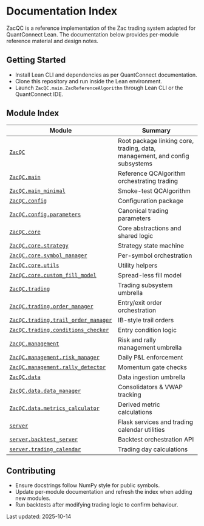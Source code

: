 # Documentation Index

ZacQC is a reference implementation of the Zac trading system adapted for QuantConnect Lean. The documentation below provides per-module reference material and design notes.

## Getting Started
- Install Lean CLI and dependencies as per QuantConnect documentation.
- Clone this repository and run inside the Lean environment.
- Launch `ZacQC.main.ZacReferenceAlgorithm` through Lean CLI or the QuantConnect IDE.

## Module Index
| Module | Summary |
|---|---|
| [`ZacQC`](modules/ZacQC.md) | Root package linking core, trading, data, management, and config subsystems |
| [`ZacQC.main`](modules/ZacQC.main.md) | Reference QCAlgorithm orchestrating trading |
| [`ZacQC.main_minimal`](modules/ZacQC.main_minimal.md) | Smoke-test QCAlgorithm |
| [`ZacQC.config`](modules/ZacQC.config.md) | Configuration package |
| [`ZacQC.config.parameters`](modules/ZacQC.config.parameters.md) | Canonical trading parameters |
| [`ZacQC.core`](modules/ZacQC.core.md) | Core abstractions and shared logic |
| [`ZacQC.core.strategy`](modules/ZacQC.core.strategy.md) | Strategy state machine |
| [`ZacQC.core.symbol_manager`](modules/ZacQC.core.symbol_manager.md) | Per-symbol orchestration |
| [`ZacQC.core.utils`](modules/ZacQC.core.utils.md) | Utility helpers |
| [`ZacQC.core.custom_fill_model`](modules/ZacQC.core.custom_fill_model.md) | Spread-less fill model |
| [`ZacQC.trading`](modules/ZacQC.trading.md) | Trading subsystem umbrella |
| [`ZacQC.trading.order_manager`](modules/ZacQC.trading.order_manager.md) | Entry/exit order orchestration |
| [`ZacQC.trading.trail_order_manager`](modules/ZacQC.trading.trail_order_manager.md) | IB-style trail orders |
| [`ZacQC.trading.conditions_checker`](modules/ZacQC.trading.conditions_checker.md) | Entry condition logic |
| [`ZacQC.management`](modules/ZacQC.management.md) | Risk and rally management umbrella |
| [`ZacQC.management.risk_manager`](modules/ZacQC.management.risk_manager.md) | Daily P&L enforcement |
| [`ZacQC.management.rally_detector`](modules/ZacQC.management.rally_detector.md) | Momentum gate checks |
| [`ZacQC.data`](modules/ZacQC.data.md) | Data ingestion umbrella |
| [`ZacQC.data.data_manager`](modules/ZacQC.data.data_manager.md) | Consolidators & VWAP tracking |
| [`ZacQC.data.metrics_calculator`](modules/ZacQC.data.metrics_calculator.md) | Derived metric calculations |
| [`server`](modules/server.md) | Flask services and trading calendar utilities |
| [`server.backtest_server`](modules/server.backtest_server.md) | Backtest orchestration API |
| [`server.trading_calendar`](modules/server.trading_calendar.md) | Trading day calculations |

## Contributing
- Ensure docstrings follow NumPy style for public symbols.
- Update per-module documentation and refresh the index when adding new modules.
- Run backtests after modifying trading logic to confirm behaviour.

Last updated: 2025-10-14
